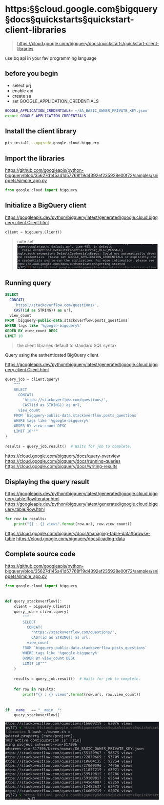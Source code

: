 # https:§§cloud.google.com§bigquery§docs§quickstarts§quickstart-client-libraries

> <https://cloud.google.com/bigquery/docs/quickstarts/quickstart-client-libraries>

use bq api in your fav programming language

## before  you  begin

- select prj
- enable api
- create sa
- set GOOGLE_APPLICATION_CREDENTIALS

```bash
GOOGLE_APPLICATION_CREDENTIALS='~/SA_BASIC_OWNER_PRIVATE_KEY.json'
export GOOGLE_APPLICATION_CREDENTIALS
```

## Install the client library

```bash
pip install --upgrade google-cloud-bigquery
```

## Import the libraries

https://github.com/googleapis/python-bigquery/blob/35627d145a41d57768f19d4392ef235928e00f72/samples/snippets/simple_app.py

```py
from google.cloud import bigquery
```

## Initialize a BigQuery client

https://googleapis.dev/python/bigquery/latest/generated/google.cloud.bigquery.client.Client.html

```py
client = bigquery.Client()
```

> note set  
![](2021-08-17-22-57-32.png)

## Running query

```sql
SELECT
  CONCAT(
    'https://stackoverflow.com/questions/',
    CAST(id as STRING)) as url,
  view_count
FROM `bigquery-public-data.stackoverflow.posts_questions`
WHERE tags like '%google-bigquery%'
ORDER BY view_count DESC
LIMIT 10
```

> the client libraries default to standard SQL syntax

Query using the authenticated BigQuery client.

https://googleapis.dev/python/bigquery/latest/generated/google.cloud.bigquery.client.Client.html

```py
query_job = client.query(
    """
    SELECT
      CONCAT(
        'https://stackoverflow.com/questions/',
        CAST(id as STRING)) as url,
      view_count
    FROM `bigquery-public-data.stackoverflow.posts_questions`
    WHERE tags like '%google-bigquery%'
    ORDER BY view_count DESC
    LIMIT 10"""
)

results = query_job.result()  # Waits for job to complete.
```

https://cloud.google.com/bigquery/docs/query-overview
https://cloud.google.com/bigquery/docs/running-queries
https://cloud.google.com/bigquery/docs/writing-results

## Displaying the query result

https://googleapis.dev/python/bigquery/latest/generated/google.cloud.bigquery.table.RowIterator.html
https://googleapis.dev/python/bigquery/latest/generated/google.cloud.bigquery.table.Row.html

```py
for row in results:
    print("{} : {} views".format(row.url, row.view_count))
```
https://cloud.google.com/bigquery/docs/managing-table-data#browse-table
https://cloud.google.com/bigquery/docs/loading-data

## Complete source code

https://github.com/googleapis/python-bigquery/blob/35627d145a41d57768f19d4392ef235928e00f72/samples/snippets/simple_app.py

```py
from google.cloud import bigquery


def query_stackoverflow():
    client = bigquery.Client()
    query_job = client.query(
        """
        SELECT
          CONCAT(
            'https://stackoverflow.com/questions/',
            CAST(id as STRING)) as url,
          view_count
        FROM `bigquery-public-data.stackoverflow.posts_questions`
        WHERE tags like '%google-bigquery%'
        ORDER BY view_count DESC
        LIMIT 10"""
    )

    results = query_job.result()  # Waits for job to complete.

    for row in results:
        print("{} : {} views".format(row.url, row.view_count))


if __name__ == "__main__":
    query_stackoverflow()
```

![](2021-08-17-23-27-56.png)
